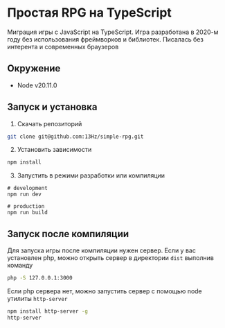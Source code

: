 # Простая RPG на TypeScript
Миграция игры с JavaScript на TypeScript. Игра разработана в 2020-м году без использования фреймворков и библиотек. Писалась без интерента и современных браузеров

## Окружение
* Node v20.11.0

## Запуск и установка
1. Скачать репозиторий
```bash
git clone git@github.com:13Hz/simple-rpg.git
```
2. Установить зависимости
```bash
npm install
```
3. Запустить в режими разработки или компиляции
```
# development
npm run dev

# production
npm run build
```

## Запуск после компиляции
Для запуска игры после компиляции нужен сервер. Если у вас установлен php, можно открыть сервер в директории `dist` выполнив команду
```bash
php -S 127.0.0.1:3000
```
Если php сервера нет, можно запустить сервер с помощью node утилиты `http-server`
```bash
npm install http-server -g
http-server
```
